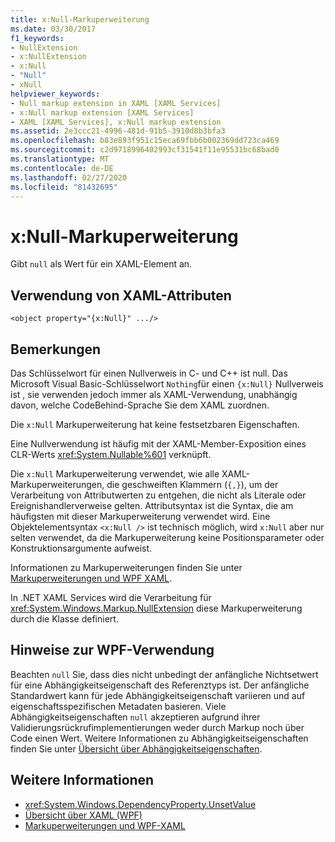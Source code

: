 ```yaml
---
title: x:Null-Markuperweiterung
ms.date: 03/30/2017
f1_keywords:
- NullExtension
- x:NullExtension
- x:Null
- "Null"
- xNull
helpviewer_keywords:
- Null markup extension in XAML [XAML Services]
- x:Null markup extension [XAML Services]
- XAML [XAML Services], x:Null markup extension
ms.assetid: 2e3ccc21-4996-481d-91b5-3910d8b3bfa3
ms.openlocfilehash: b83e893f951c15eca69fbb6b002369dd723ca469
ms.sourcegitcommit: c2d9718996402993cf31541f11e95531bc68bad0
ms.translationtype: MT
ms.contentlocale: de-DE
ms.lasthandoff: 02/27/2020
ms.locfileid: "81432695"
---
```

# <a name="xnull-markup-extension"></a>x:Null-Markuperweiterung

Gibt `null` als Wert für ein XAML-Element an.

## <a name="xaml-attribute-usage"></a>Verwendung von XAML-Attributen

```xaml
<object property="{x:Null}" .../>
```

## <a name="remarks"></a>Bemerkungen

Das Schlüsselwort für einen Nullverweis in C- und C++ ist null. Das Microsoft Visual Basic-Schlüsselwort `Nothing`für einen `{x:Null}` Nullverweis ist , sie verwenden jedoch immer als XAML-Verwendung, unabhängig davon, welche CodeBehind-Sprache Sie dem XAML zuordnen.

Die `x:Null` Markuperweiterung hat keine festsetzbaren Eigenschaften.

Eine Nullverwendung ist häufig mit der XAML-Member-Exposition eines CLR-Werts <xref:System.Nullable%601> verknüpft.

Die `x:Null` Markuperweiterung verwendet, wie alle XAML-Markuperweiterungen, die geschweiften Klammern (`{,}`), um der Verarbeitung von Attributwerten zu entgehen, die nicht als Literale oder Ereignishandlerverweise gelten. Attributsyntax ist die Syntax, die am häufigsten mit dieser Markuperweiterung verwendet wird. Eine Objektelementsyntax `<x:Null />` ist technisch möglich, wird `x:Null` aber nur selten verwendet, da die Markuperweiterung keine Positionsparameter oder Konstruktionsargumente aufweist.

Informationen zu Markuperweiterungen finden Sie unter [Markuperweiterungen und WPF XAML](../../framework/wpf/advanced/markup-extensions-and-wpf-xaml.md).

In .NET XAML Services wird die Verarbeitung für <xref:System.Windows.Markup.NullExtension> diese Markuperweiterung durch die Klasse definiert.

## <a name="wpf-usage-notes"></a>Hinweise zur WPF-Verwendung

Beachten `null` Sie, dass dies nicht unbedingt der anfängliche Nichtsetwert für eine Abhängigkeitseigenschaft des Referenztyps ist. Der anfängliche Standardwert kann für jede Abhängigkeitseigenschaft variieren und auf eigenschaftsspezifischen Metadaten basieren. Viele Abhängigkeitseigenschaften `null` akzeptieren aufgrund ihrer Validierungsrückrufimplementierungen weder durch Markup noch über Code einen Wert. Weitere Informationen zu Abhängigkeitseigenschaften finden Sie unter [Übersicht über Abhängigkeitseigenschaften](../../framework/wpf/advanced/dependency-properties-overview.md).

## <a name="see-also"></a>Weitere Informationen

- <xref:System.Windows.DependencyProperty.UnsetValue>
- [Übersicht über XAML (WPF)](../fundamentals/xaml.md)
- [Markuperweiterungen und WPF-XAML](../../framework/wpf/advanced/markup-extensions-and-wpf-xaml.md)

